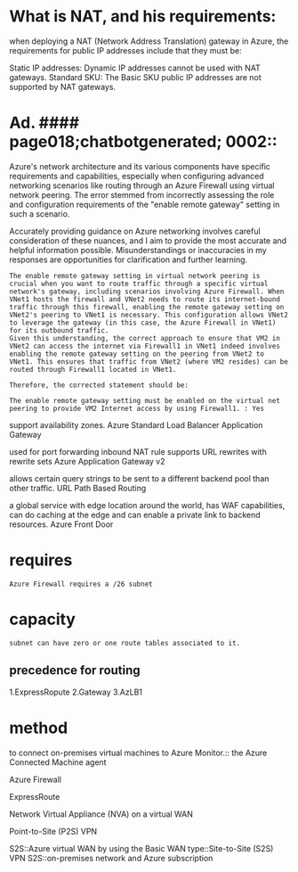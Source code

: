 
# What is NAT, and his requirements:

when deploying a NAT (Network Address Translation) gateway in Azure, the requirements for public IP addresses include that they must be:

Static IP addresses: Dynamic IP addresses cannot be used with NAT gateways.
Standard SKU: The Basic SKU public IP addresses are not supported by NAT gateways.

# Ad. #### page018;chatbotgenerated; 0002::
Azure's network architecture and its various components have specific requirements and capabilities, especially when configuring advanced networking scenarios like routing through an Azure Firewall using virtual network peering. The error stemmed from incorrectly assessing the role and configuration requirements of the "enable remote gateway" setting in such a scenario.

Accurately providing guidance on Azure networking involves careful consideration of these nuances, and I aim to provide the most accurate and helpful information possible. Misunderstandings or inaccuracies in my responses are opportunities for clarification and further learning.

    The enable remote gateway setting in virtual network peering is crucial when you want to route traffic through a specific virtual network's gateway, including scenarios involving Azure Firewall. When VNet1 hosts the firewall and VNet2 needs to route its internet-bound traffic through this firewall, enabling the remote gateway setting on VNet2's peering to VNet1 is necessary. This configuration allows VNet2 to leverage the gateway (in this case, the Azure Firewall in VNet1) for its outbound traffic.
    Given this understanding, the correct approach to ensure that VM2 in VNet2 can access the internet via Firewall1 in VNet1 indeed involves enabling the remote gateway setting on the peering from VNet2 to VNet1. This ensures that traffic from VNet2 (where VM2 resides) can be routed through Firewall1 located in VNet1.

    Therefore, the corrected statement should be:

    The enable remote gateway setting must be enabled on the virtual net peering to provide VM2 Internet access by using Firewall1. : Yes


support availability zones. 
    Azure Standard Load Balancer
    Application Gateway 

used for port forwarding
     inbound NAT rule
supports URL rewrites with rewrite sets
    Azure Application Gateway v2

allows certain query strings to be sent to a different backend pool than other traffic.
    URL Path Based Routing 

a global service with edge location around the world, has WAF capabilities, can do caching at the edge and can enable a private link to backend resources.
    Azure Front Door

# requires
    Azure Firewall requires a /26 subnet 

# capacity 
    subnet can have zero or one route tables associated to it.

## precedence for routing 
1.ExpressRopute
2.Gateway
3.AzLB1

# method 
to connect on-premises virtual machines to Azure Monitor.:: the Azure Connected Machine agent


Azure Firewall

ExpressRoute

Network Virtual Appliance (NVA) on a virtual WAN

Point-to-Site (P2S) VPN

S2S::Azure virtual WAN by using the Basic WAN type::Site-to-Site (S2S) VPN
S2S::on-premises network and Azure subscription 